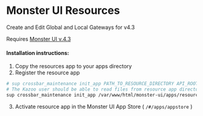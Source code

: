 # Monster UI Resources

Create and Edit Global and Local Gateways for v4.3

Requires [Monster UI v.4.3](https://github.com/2600hz/monster-ui)

#### Installation instructions:
1. Copy the resources app to your apps directory
2. Register the resource app
```bash
# sup crossbar_maintenance init_app PATH_TO_RESOURCE_DIRECTORY API_ROOT
# The Kazoo user should be able to read files from resource app directory
sup crossbar_maintenance init_app /var/www/html/monster-ui/apps/resources https://site.com:8443/v2/
```
3. Activate resource app in the Monster UI App Store ( `/#/apps/appstore` )


